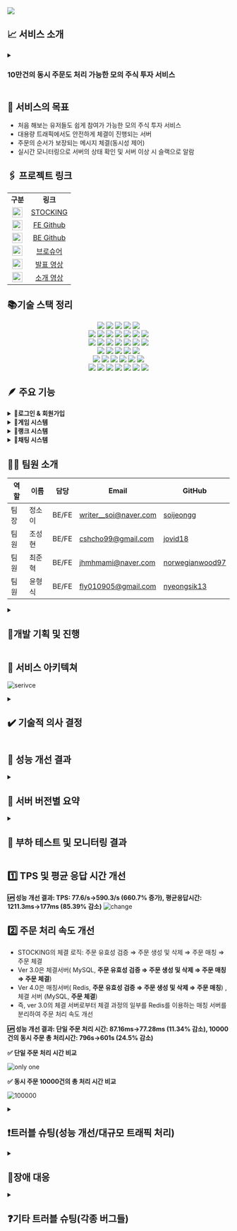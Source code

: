 <img src="https://github.com/hh99-stock/Stocking_Backend/assets/143411145/9a26918c-3c08-4bfa-98cd-afe2f31ab513"/>

## 📈 서비스 소개

<details>
  <summary><h3>10만건의 동시 주문도 처리 가능한 모의 주식 투자 서비스 </h3> </summary>
  <div markdown="1">
    <b>10만건의 부하 테스트 결과: 평균 응답 시간 100ms, TPS 894.2/s</b>
    <img src ="https://github.com/jovid18/problem_solving/assets/143411145/20cf28ac-11a2-441c-941b-2f3f5ea74246">
    <b> 10만건의 동시 주문시에도 체결이 진행되는 모습</b>
    <img src="https://github.com/jovid18/problem_solving/assets/143411145/60f2dec7-2d18-4637-bdf8-f8834701ab88">
  </div>
</details>

## 🎯 서비스의 목표

- 처음 해보는 유저들도 쉽게 참여가 가능한 모의 주식 투자 서비스
- 대용량 트래픽에서도 안전하게 체결이 진행되는 서버
- 주문의 순서가 보장되는 메시지 체결(동시성 제어)
- 실시간 모니터링으로 서버의 상태 확인 및 서버 이상 시 슬랙으로 알람

## 🖇️ 프로젝트 링크

<table width="80%;">
  <tr align="center">
    <td><strong>구분</strong></td>
    <td><strong>링크</strong></td>
  </tr>
  <tr align="center">
    <td><img src="https://github.com/jovid18/problem_solving/assets/143411145/2d627fc6-71ea-4854-a19e-5c2c7d1f1cc7" alt="스톡킹 로고" style="width: 23px;"></td>
    <td><a target="_blank" rel="noopener noreferrer nofollow" href="https://www.nodejstrello.site/">STOCKING</a></td>
  </tr>
  <tr align="center">
    <td><img src="https://github.com/norwegianwood97/project_trello_backend_personal/blob/dev/icons/FeGithub.png" alt="FE Github 아이콘" style="width: 23px;"></td>
    <td><a target="_blank" rel="noopener noreferrer nofollow" href="https://github.com/hh99-stock/Stocking_Frontend">FE Github</a></td>
  </tr>
  <tr align="center">
    <td><img src="https://github.com/norwegianwood97/project_trello_backend_personal/blob/dev/icons/BeGithub.png" alt="BE Github 아이콘" style="width: 23px;"></td>
    <td><a target="_blank" rel="noopener noreferrer nofollow" href="https://github.com/hh99-stock/Stocking_Backend">BE Github</td>
  </tr>
  <tr align="center">
    <td><img src="https://upload.wikimedia.org/wikipedia/commons/thumb/e/e9/Notion-logo.svg/1024px-Notion-logo.svg.png" alt="노션 아이콘" style="width: 23px;"></td>
    <td><a target="_blank" rel="noopener noreferrer nofollow" href="https://airy-ounce-83b.notion.site/STOCKING-BROCHURE-ae607d3fdfbb4814bd7ca68939320177?pvs=4">브로슈어</a></td>
  </tr>
        <tr align="center">
    <td><img src="https://github.com/hh99-stock/Stocking_Backend/assets/143411145/af5c5a9b-f745-4058-99fd-a0017a322ce5" alt="유튜브 아이콘" style="width: 23px;"></td>
    <td><a target="_blank" rel="noopener noreferrer nofollow" href="https://youtu.be/6u55gFAiZ8Y?si=anD9tCSg3OBgOWlE">발표 영상</a></td>
  </tr>
        <tr align="center">
    <td><img src="https://github.com/hh99-stock/Stocking_Backend/assets/143411145/af5c5a9b-f745-4058-99fd-a0017a322ce5" alt="유튜브 아이콘" style="width: 23px;"></td>
    <td><a target="_blank" rel="noopener noreferrer nofollow" href="https://youtu.be/UjeFwfzWx_E?si=R-8xwxMSPW_Fwks9">소개 영상</a></td>
  </tr>
</table>

## 📚기술 스택 정리

<div align=center>

  <img src="https://img.shields.io/badge/node.js-5FA04E?style=for-the-badge&logo=node.js&logoColor=white"> 
  <img src="https://img.shields.io/badge/express-000000?style=for-the-badge&logo=express&logoColor=white"> 
  <img src="https://img.shields.io/badge/websocket-000000?style=for-the-badge&logo=websocket&logoColor=white"> 
  <img src="https://img.shields.io/badge/jest-C21325?style=for-the-badge&logo=jest&logoColor=white">
  <img src="https://img.shields.io/badge/passport-34E27A?style=for-the-badge&logo=passport&logoColor=white">
  
  <br>
  <img src="https://img.shields.io/badge/html5-E34F26?style=for-the-badge&logo=html5&logoColor=white"> 
  <img src="https://img.shields.io/badge/css-1572B6?style=for-the-badge&logo=css3&logoColor=white"> 
  <img src="https://img.shields.io/badge/javascript-F7DF1E?style=for-the-badge&logo=javascript&logoColor=black"> 
  <img src="https://img.shields.io/badge/react-61DAFB?style=for-the-badge&logo=react&logoColor=white">
  <img src="https://img.shields.io/badge/Axios-5A29E4?style=for-the-badge&logo=axios&logoColor=white">  
  <img src="https://img.shields.io/badge/Echarts-AA344D?style=for-the-badge&logo=apacheecharts&logoColor=white">   
  <img src="https://img.shields.io/badge/vercel-000000?style=for-the-badge&logo=vercel&logoColor=white">
  <br>

  <img src="https://img.shields.io/badge/amazonaws-232F3E?style=for-the-badge&logo=amazonaws&logoColor=white"> 
  <img src="https://img.shields.io/badge/Ubuntu-E95420?style=for-the-badge&logo=ubuntu&logoColor=white"> 
  <img src="https://img.shields.io/badge/AWS EC2-FF9900?style=for-the-badge&logo=amazonec2&logoColor=white">  
  <img src="https://img.shields.io/badge/AWS Route 53-8C4FFF?style=for-the-badge&logo=amazonroute53&logoColor=white">   
  <img src="https://img.shields.io/badge/AWS Alb-FF9900?style=for-the-badge&logo=awselasticloadbalancing&logoColor=white">  
  <img src="https://img.shields.io/badge/AWS ECR-FF9900?style=for-the-badge&logo=awsecr&logoColor=white">   
  <img src="https://img.shields.io/badge/AWS ECS-FF9900?style=for-the-badge&logo=amazonecs&logoColor=white">   
  
  
  <br>
  
  
  <img src="https://img.shields.io/badge/AWS RDS-527FFF?style=for-the-badge&logo=amazonrds&logoColor=white"> 
  <img src="https://img.shields.io/badge/mysql-4479A1?style=for-the-badge&logo=mysql&logoColor=white"> 
  <img src="https://img.shields.io/badge/prisma-2D3748?style=for-the-badge&logo=prisma&logoColor=white"> 
  <img src="https://img.shields.io/badge/AWS elasticcache-2D3748?style=for-the-badge&logo=amazonelasticache&logoColor=white"> 
  <img src="https://img.shields.io/badge/redis-DC382D?style=for-the-badge&logo=redis&logoColor=white"> 
  <br>

  <img src="https://img.shields.io/badge/prettier-F7B93E?style=for-the-badge&logo=prettier&logoColor=white">
  <img src="https://img.shields.io/badge/eslint-4B32C3?style=for-the-badge&logo=prettier&logoColor=white">
  <img src="https://img.shields.io/badge/prometheus-E6522C?style=for-the-badge&logo=prometheus&logoColor=white"> 
  <img src="https://img.shields.io/badge/grafana-F46800?style=for-the-badge&logo=grafana&logoColor=white">
  <img src="https://img.shields.io/badge/kafka-231F20?style=for-the-badge&logo=apachekafka&logoColor=white">
  <img src="https://img.shields.io/badge/jmeter-D22128?style=for-the-badge&logo=apachejmeter&logoColor=white">
  <br>
  
  <img src="https://img.shields.io/badge/git-F05032?style=for-the-badge&logo=git&logoColor=white">
  <img src="https://img.shields.io/badge/github-181717?style=for-the-badge&logo=github&logoColor=white">
  <img src="https://img.shields.io/badge/github actions-2088FF?style=for-the-badge&logo=githubactions&logoColor=white">
  <img src="https://img.shields.io/badge/docker-2496ED?style=for-the-badge&logo=docker&logoColor=white">
  <img src="https://img.shields.io/badge/docker compose-2496ED?style=for-the-badge&logo=dockercomposer&logoColor=white">
  <img src="https://img.shields.io/badge/slack-4A154B?style=for-the-badge&logo=slack&logoColor=white">
  <img src="https://img.shields.io/badge/notion-000000?style=for-the-badge&logo=notion&logoColor=white">

</div>

## 🪶 주요 기능

<details>
    <summary>
        <b>📌로그인 & 회원가입 </b>
    </summary>
    <ul>
        <li>로컬 회원가입 가능 및 카카오, 네이버, 구글의 소셜 로그인 가능</li>
        <li>redis를 활용해 세션 저장</li>
        <li>중복로그인시 웹 소켓을 사용해 로그아웃 됩니다 라는 메세지 전송 후 세션 삭제</li>
        <img src="https://github.com/hh99-stock/Stocking_Backend/assets/143411145/664c5c5b-8ff1-48b9-a511-86773c7fbf1e">
    </ul>
</details>
<details>
    <summary>
        <b>📌게임 시스템 </b>
    </summary>
    <ul>
        <li>12분 마다 게임 시작 게임의 시작은 채팅에서 알려주며 각종 이벤트의 정보를 보여줌</li>
        <li>이벤트가 호재인지 악재인지에 따라 더미의 주문이 달라짐 → 보다 실감나는 모의 주식이 가능</li>
        <li>시장가/지정가, 매수/매도 주문의 생성 및 주문 정정, 삭제 가능</li>
        <li>종목별/ 매수/매도, 최신순/ 오래된순과 같이 원하는 조건으로 주문 조회 가능</li>
        <li>차트와 호가창을 이용해 시각적으로 주식의 흐름 파악가능</li>
        <li>게임이 진행되는 동안 가장 많은 수익률을 낸 사람이 우승</li>
        <img src="https://github.com/hh99-stock/Stocking_Backend/assets/143411145/7f9c4559-34af-41c0-9e24-c5a27114d844">
    </ul>
</details>
<details>
    <summary>
        <b>📌랭크 시스템 </b>
    </summary>
    <ul>
        <li>게임에서의 수익률에 따라 순위가 공지</li>
        <li>수익률에 따라 MMR 점수가 올라가고 MMR에 따라 티어가 변동</li>
        <img src="https://github.com/hh99-stock/Stocking_Backend/assets/143411145/583a6a0a-df96-44e5-99dd-9fed13c87f34">
    </ul>
</details>
<details>
    <summary>
        <b>📌채팅 시스템 </b>
    </summary>
    <ul>
        <li>메인페이지, 회사 페이지, 주문페이지에 채팅창 존재 </li>
        <li>각 사용자들의 채팅 뿐만이 아니라 게임의 시작과 종료, 각종 이벤트들이 수신됨</li>
        <li>체결 성공 및 실패 여부를 채팅으로 전달</li>
        <img src="https://github.com/hh99-stock/Stocking_Backend/assets/143411145/1e8ccfb4-bb3a-45bb-be75-bb953835742d">
    </ul>
</details>

## 🙋🏻 팀원 소개

| 역할 | 이름   | 담당  | Email                 | GitHub                                                |
| ---- | ------ | ----- | --------------------- | ----------------------------------------------------- |
| 팀장 | 정소이 | BE/FE | writer__soi@naver.com | [soijeongg](https://github.com/soijeongg)             |
| 팀원 | 조성현 | BE/FE | cshcho99@gmail.com    | [jovid18](https://github.com/jovid18)                 |
| 팀원 | 최준혁 | BE/FE | jhmhmami@naver.com    | [norwegianwood97](https://github.com/norwegianwood97) |
| 팀원 | 윤형식 | BE/FE | fly010905@gmail.com   | [nyeongsik13](https://github.com/nyeongsik13)         |

<details>
  <summary><h2>📜개발 기획 및 진행</h2></summary>
  <div markdown="1">
    <h2>✍🏻기획</h2>
    <img src="https://github.com/hh99-stock/Stocking_Backend/assets/143411145/f80575de-a987-4a24-8cef-5405c70b15aa" alt="todoist" width="12"> 
    <a href="https://www.notion.so/e03d91c506534ed0bee678b38897693d?pvs=21">사전 회의</a>
    <br>
    <br>
    <img src="https://github.com/hh99-stock/Stocking_Backend/assets/143411145/d1241914-e6d9-48a3-82a7-f0661122f96c" alt="todoist" width="12"> 
    <a href="https://www.notion.so/USER-FLOW-f05e4237ebbc466caf562657bffa636f?pvs=21">USER FLOW</a>
    <br>
    <br>
    <img src="https://github.com/hh99-stock/Stocking_Backend/assets/143411145/4a18aa54-10bb-48c5-a7d2-aa24564e9790" alt="todoist" width="12"> 
    <a href="https://www.notion.so/ERD-36505d0538544c70bbf570b400df1924?pvs=21">ERD</a>
    <br>
    <br>
    <img src="https://github.com/hh99-stock/Stocking_Backend/assets/143411145/78168792-72bb-424b-9595-e69fc29187a8" alt="todoist" width="12"> 
    <a href="https://www.notion.so/WIRE-FRAME-add1e787352e497fb2c1354bac01fcf3?pvs=21">WIRE FRAME</a>
    <br>
    <br>
    <img src="https://github.com/hh99-stock/Stocking_Backend/assets/143411145/7178a39b-156b-40b0-83db-e44400e0ec64" alt="todoist" width="12"> 
    <a href="https://www.notion.so/SEQUENCE-DIAGRAM-f0030d82b9c54344be114a44ca5393bc?pvs=21">SEQUENCE DIAGRAM</a>
    <br>
    <br>
    <img src="https://github.com/hh99-stock/Stocking_Backend/assets/143411145/9794bfb8-a7cc-4a7f-bb06-195fff7388f6" alt="todoist" width="12"> 
    <a href="https://www.notion.so/4511c7eec52844bc808dfebf78d9975a?pvs=21">서버 버전 관리</a>
    <h2>📓 진행</h2>
    <img src="https://github.com/hh99-stock/Stocking_Backend/assets/143411145/1fad7396-6385-4725-b94b-77af2aa1d0bf" alt="todoist" width="12"> 
    <a href="https://www.notion.so/TO-DO-LIST-f2120f8892f04a7d95a85837b1797e07?pvs=21">TO-DO LIST</a>
    <br>
    <br>
    <img src="https://github.com/hh99-stock/Stocking_Backend/assets/143411145/082fdcfa-a977-4dd1-9bce-a1556e50b4c3" alt="todoist" width="12"> 
    <a href="https://www.notion.so/312f4e5cf26b44a994e9157c89fedc41?pvs=21">프론트 페이지 정리</a>
    <br>
    <br>
    <img src="https://github.com/hh99-stock/Stocking_Backend/assets/143411145/17ed58bf-c8f5-44fb-ae8d-514626cbf1c8" alt="todoist" width="12"> 
    <a href="https://www.notion.so/API-fdbcb7bf1c0a429fb615ca6ae60cc27a?pvs=21">백엔드 API 정리</a>
    <br>
    <br>
    <img src="https://github.com/hh99-stock/Stocking_Backend/assets/143411145/1e9ca44b-a6a2-4f0b-b787-e1f1fc0a7c13" alt="todoist" width="12"> 
    <a href="https://www.notion.so/1d409d19ed1f4a7a9c0d62fecfd20429?pvs=21">스케쥴링 함수 정리</a>
    <br>
    <br>
    <img src="https://github.com/hh99-stock/Stocking_Backend/assets/143411145/0c4489f4-2500-4adf-b328-fd429cb03a2d" alt="todoist" width="12"> 
    <a href="https://www.notion.so/env-1d8a404a43cf4f878cd5fc2c8c7e78c3?pvs=21">.env 정리</a>
    <br>
    <br>
    <img src="https://github.com/hh99-stock/Stocking_Backend/assets/143411145/233b9442-84a5-466f-b223-4697cb2e3b6f" alt="todoist" width="12"> 
    <a href="https://www.notion.so/fbe3f9162b20464aa946f4455d8d2bae?pvs=21">메시지 큐 정리</a>
    <br>
    <br>
    <img src="https://github.com/hh99-stock/Stocking_Backend/assets/143411145/c26999ab-9301-42b1-8d8f-18b1c72da07c" alt="todoist" width="12"> 
    <a href="https://www.notion.so/8e77267be72846eb99ab9d3353e8984b?pvs=21">부하테스트&모니터링</a>
  </div>
</details>

## 🧭 서비스 아키텍쳐

![serivce](https://github.com/hh99-stock/Stocking_Backend/assets/143411145/c847e61a-0bc1-4dca-b496-7a953e68fc35)

<details>
    <summary>
        <h2> ✔️ 기술적 의사 결정 </h2>
    </summary>
    <table border="1">
        <thead>
            <tr>
                <th>사용 기술</th>
                <th>기술 설명</th>
            </tr>
        </thead>
        <tbody>
            <tr>
                <td><strong>Node.JS</strong></td>
                <td>JavaScript를 이용하는 가장 대중적인 프레임워크인 Node.JS를 사용하기로 결정했습니다.</td>
            </tr>
            <tr>
                <td><strong>MySQL</strong></td>
                <td>MySQL은 사용자가 데이터베이스 솔루션을 무료로 개발하고 배포할 수 있으며 ACID 규약을 준수해 높은 신뢰성과 안정성을 보장하고, 또한 웹 애플리케이션에서 빠른 읽기와
                    쓰기 속도 등 많은 장점을 가져서 사용하였습니다.</td>
            </tr>
            <tr>
                <td><strong>Redis</strong></td>
                <td>Redis는 인메모리 데이터베이스를 사용하여 데이터 처리 속도가 디스크 기반 데이터베이스보다 훨씬 빠르기 때문에 리소스 소모와 DB 서버의 부하를 줄이기 위해 사용했습니다.
                    이를 통해 주문 처리 속도를 대폭 개선하고 전반적인 시스템 성능을 향상시킬 수 있었습니다.</td>
            </tr>
            <tr>
                <td><strong>Session</strong> vs JWT</td>
                <td>세션의 경우에는 모든 인증 정보를 세션에서 관리하기 때문에 보안 측면에서 유리하고, 만약 세션이 탈취가 되어도 서버에서 해당 세션을 무효화하면 되지만 토큰에는 정보가 다
                    들어있어서 해당 토큰을 무효화하더라도 정보 유출을 막을 수 없습니다. 이에 따라 보안성이 더 뛰어난 세션을 쓰기로 결정했습니다.</td>
            </tr>
            <tr>
                <td><strong>PRISMA</strong></td>
                <td>프리즈마는 간단한 구문을 사용해 데이터베이스와 상호작용하는 ORM이며 다양한 데이터베이스 드라이버를 지원하여 사용하였습니다.</td>
            </tr>
            <tr>
                <td><strong>ioredis</strong> vs redis</td>
                <td>ioredis 패키지는 redis 패키지에 비해 대규모 및 복잡한 환경에서 더 많은 기능과 유연성을 제공하여 채택하였습니다.</td>
            </tr>
            <tr>
                <td><strong>passport</strong></td>
                <td>Passport는 다양한 인증 전략을 지원하여 로컬 로그인 외에도 Google, Kakao 등 다양한 플랫폼의 인증을 활용할 수 있습니다. 또한 복잡한 인증 로직을 간단하게
                    구현할 수 있어 개발 편의성과 소셜 로그인 구현을 위해 사용하기로 결정했습니다.</td>
            </tr>
            <tr>
                <td><strong>Argon2</strong> vs bcrypt</td>
                <td>Argon2는 bcrypt 보다 최근에 개발되었고, 현재까지 개발된 암호화 함수 중 가장 강력한 보안성을 제공하여 Argon2를 채택하였습니다.</td>
            </tr>
            <tr>
                <td><strong>WebSocket</strong> vs socket.io</td>
                <td>Socket.io에 비해 상대적으로 경량화되어있는 WebSocket을 선택하여 메모리와 CPU의 사용을 줄였습니다.</td>
            </tr>
            <tr>
                <td><strong>Jest</strong></td>
                <td>Jest는 설정이 간편하고, 실행 속도가 빠르며 스냅샷 테스팅을 통해 변경사항을 쉽게 확인할 수 있습니다. 또한 단위 테스트와 통합 테스트에 적합한 다양한 도구를 제공하기
                    때문에 사용이 편리하여 테스트 패키지로 jest를 채택하였습니다.</td>
            </tr>
            <tr>
                <td><strong>Vercel</strong></td>
                <td>React 애플리케이션을 손쉽게 배포할 수 있는 최적화된 환경을 제공하며 GitHub와 같이 소스 코드 저장소와 통합을 통해 코드 커밋이 이러어질 때마다 자동으로 빌드와
                    배포가 실행되기에 배포 프로세스에 대한 관리 부담을 줄이고, 코드 변경 사항을 신속하게 적용할 수 있어 사용했습니다.</td>
            </tr>
            <tr>
                <td><strong>Github Actions</strong></td>
                <td>GitHub Actions는 사용이 쉽고 복잡한 절차 없이 GitHub과 원활하게 통합될 수 있는 장점이 있습니다. 또한, 배포 과정에 도움이 되는 다양한 템플릿을 제공하여
                    효율적인 워크플로우를 구축할 수 있어 배포에 Github Actions를 사용하였습니다.</td>
            </tr>
            <tr>
                <td><strong>prettier/eslint</strong></td>
                <td>각자 작성한 코드의 스타일을 일치시키기 위해 prettier를 사용하여 세미콜론, 줄 바꿈과 관련하여 자동으로 조정하고자 하였고, ESLint를 이용해 prettier의
                    스타일에 맞게 코드 스타일을 일치시켰습니다.</td>
            </tr>
            <tr>
                <td><strong>ALB</strong></td>
                <td>ALB를 사용함으로써 여러 서버에 걸쳐 트래픽을 효과적으로 분산시킬 수 있었습니다. 이는 각 서버의 과부하를 방지하고 서버간 트래픽이 고르게 분산되면서 각 서버의 부하가
                    경감됩니다. 결과적으로, 이는 각 서버에서 더 빠르고 효율적인 처리를 가능하게 하여 최종 사용자 경험을 크게 향상시킬 수 있어 사용하였습니다.</td>
            </tr>
            <tr>
                <td><strong>Docker</strong></td>
                <td>Docker는 컨테이너화 기술을 사용하여 애플리케이션의 실행 환경을 격리하므로, Amazon EC2 인스턴스 내에서 직접 서버를 배포하는 것과 비교해 더 높은 환경의
                    일관성과 이식성을 제공합니다. 또한 Docker를 사용하면 CD 과정에서 이미지를 빌드하고,이를 배포하는 과정이 일관되게 이루어지므로, 더 빠르고 효율적인 배포 프로세스를
                    구축할 수 있었습니다.</td>
            </tr>
            <tr>
                <td><strong>ECR</strong> vs Docker Hub</td>
                <td>CD를 통해 배포 프로세스를 자동화하는 과정에서 깃 액션을 통해 이미지를 기존에는 도커 허브에 올렸으나 보안이 우려되어 이미지 저장소를 AWS의 ECR로 변경하였습니다.
                </td>
            </tr>
            <tr>
                <td><strong>ECS</strong></td>
                <td>ECS는 손쉽게 ECR의 이미지를 이용하여 ECS 인스턴스를 생성해주는 컨테이너 오케스트레이션 서비스로 러닝커브가 낮고, 오토스케일링 및 무중단 배포가 지원되기 때문에
                    ECS를 채택하였습니다.</td>
            </tr>
            <tr>
                <td><strong>Kafka</strong> vs Redis-Streams</td>
                <td>사용자의 주문에 대해 순서를 지키며 처리하기 위해 메시지큐 통신을 선택하였습니다. 이에 따라 Kafka와 Redis-Streams의 사용을 고민하고 Kafka가 확장성이
                    높고 대규모 트래픽을 처리하는데 최적화 되어 있어 Kafka를 채택하여 사용했습니다.</td>
            </tr>
            <tr>
                <td><strong>Jmeter</strong></td>
                <td>Jmeter는 오픈소스이며, csv와 다양한 테스트 스크립트를 사용해 테스트 작업을 간소화 할 수 있는 장점을 가지고 있었습니다. 또한 많은 레퍼런스가 존재해 손쉽게 적용할
                    수 있었기 때문에 Jmeter를 체택해 부하 테스트에 사용했습니다.</td>
            </tr>
            <tr>
                <td><strong>node-exporter</strong></td>
                <td>node-exporter는 서버 수준에서 시스템의 상태를 수집합니다 node-exporter를 사용하면 직접 매트릭을 수집하는 코드를 쓰지 않고도 간편하게 시스템의 매트릭을
                    수집 할 수 있기 때문에 node-exporter를 사용했습니다.</td>
            </tr>
            <tr>
                <td><strong>Prometheus</strong></td>
                <td>프로메테우스는 오픈소스 모니터링 및 경고 도구로, 시스템과 서비스의 상태를 실시간으로 모니터링하는 데 사용했습니다. 프로메테우스는 시스템의 성능 지표를 실시간으로 수집하고
                    비침투적인 모니터링통해 서비스가 모니터링 과정에서 발생할 수 있는 성능 저하나 중단 없이 지속적으로 데이터 수집이 가능합니다. 이러한 장점 때문에 Prometheus을
                    선택하여 시스템과 서비스의 상태를 실시간으로 모니터링 하였습니다.</td>
            </tr>
            <tr>
                <td><strong>Grafana</strong></td>
                <td>Grafana는 오픈소스 데이터시각화 툴로써 다양한 그래프, 지오맵등을 사용하여 데이터를 시각화 하여 데이터를 더 직관적으로 이해 할 수 있다는 점과 슬랙이나 메일을 통해
                    사용자에게 알림을 보낼 수 있다는 점때문에 체택해 사용했습니다.</td>
            </tr>
        </tbody>
    </table>
</details>

## 🔎 성능 개선 결과

<details>
    <summary>
        <h2>📕 서버 버전별 요약</h2>
    </summary>
    <div markdown="1">
        <img src="https://github.com/hh99-stock/Stocking_Backend/assets/143411145/0a46cd28-c4a2-4955-a5e6-49723fe0becc">
    </div>
</details>
<details>
    <summary>
        <h2>📗 부하 테스트 및 모니터링 결과 </h2>
    </summary>
    유저수는 동일하게 100명으로 테스트하고, 본 서비스의 핵심인 주문 요청에 대한 부하를 검증
    <br>
    Jmeter를 이용하여 가상의 유저가 <b>1번의 회원가입→ 1번의 로그인→ n번의 주문 → 1번의 로그아웃을 요청하는 스파이크 테스트</b>를 진행
    <h3>100명의 유저가 100번의 주문 요청</h3>
    <img src="https://github.com/hh99-stock/Stocking_Backend/assets/143411145/8c533156-cfbc-4ae5-be95-ba1ac6aabfc8">
    <br>
    <h3>100명의 유저가 200번의 주문 요청</h3>
    <img src="https://github.com/hh99-stock/Stocking_Backend/assets/143411145/badb037b-be9f-4144-88ac-3703294f1a33">
    <br>
    <h3>100명의 유저가 500번의 주문 요청</h3>
    <img src="https://github.com/hh99-stock/Stocking_Backend/assets/143411145/d826e6c6-162d-4358-9b88-b5af24472f6b">
</details>

## 1️⃣ TPS 및 평균 응답 시간 개선

<b>🆙 성능 개선 결과: TPS: 77.6/s→590.3/s (660.7% 증가), 평균응답시간: 1211.3ms→177ms (85.39% 감소)</b>
![change](https://github.com/hh99-stock/Stocking_Backend/assets/143411145/49449cdc-e6de-4daf-b1df-b62b2ce1b154)

## 2️⃣ 주문 처리 속도 개선

- STOCKING의 체결 로직: 주문 유효성 검증 ⇒ 주문 생성 및 삭제 ⇒ 주문 매칭 ⇒ 주문 체결
- Ver 3.0은 체결서버( MySQL, **주문 유효성 검증 ⇒ 주문 생성 및 삭제 ⇒ 주문 매칭 ⇒ 주문 체결**)
- Ver 4.0은 매칭서버( Redis, **주문 유효성 검증 ⇒ 주문 생성 및 삭제 ⇒ 주문 매칭**) , 체결 서버 (MySQL, **주문 체결**)
- 즉, ver 3.0의 체결 서버로부터 체결 과정의 일부를 Redis를 이용하는 매칭 서버를 분리하여 주문 처리 속도 개선

<b>🆙 성능 개선 결과: 단일 주문 처리 시간: 87.16ms→77.28ms (11.34% 감소), 10000건의 동시 주문 총 처리시간: 796s→601s (24.5% 감소)</b>

<b>✅ 단일 주문 처리 시간 비교</b>

![only one](https://github.com/hh99-stock/Stocking_Backend/assets/143411145/77821c9f-7b72-4d8e-9538-8b01f17a73d3)

<b>✅ 동시 주문 10000건의 총 처리 시간 비교 </b>

![100000](https://github.com/hh99-stock/Stocking_Backend/assets/143411145/9ffee6f9-c973-4e48-935c-018b2eb72d42)

<details>
    <summary>
        <h2>❗트러블 슈팅(성능 개선/대규모 트래픽 처리)</h2>
    </summary>
    <details>
        <summary>
            <h3>사용자에게 주문의 체결 결과를 응답으로 전달하여 대기시간이 너무 길어지는 문제 (ver 0.0)</h3>
        </summary>
        <ul>
            <li>문제 상황</li>
            <ul>
                <li>
                    기존 코드의 경우 주문 처리를 다한 뒤 그 결과를 사용자에게 응답하는 방식
                </li>
                <pre><code>
postOrder = async (req, res) => {
    const { userId } = res.locals.user;
    const orderData = req.body;
    if (orderData.price) {
        orderData.price = 10000 * Math.floor(+orderData.price / 10000);
    }
    try {
        const result = <b>await</b> this.orderService.createOrder(userId, orderData);
        return res.json({ message: result });
    } catch (error) {
        console.log(error.message);
        const { message } = error.message ? error : { message: '주문 생성 도중 문제가 발생했습니다.' };
        if (error.message) return res.status(400).json({ message });
    }
};
                    </code></pre>
                <li>
                    이로 인해 응답으로 인한 시간이 너무 걸림
                </li>
            </ul>
            <br>
            <li>해결 방법</li>
            <ul>
                <li>
                    주문 처리를 대기하지 않고, 사용자에게는 주문 접수에 대한 성공/실패 여부를 바로 전달
                </li>
                <li>
                    이후 주문 처리의 결과는 소켓 채팅창으로 공지
                </li>
            </ul>
        </ul>
    </details>
    <details>
        <summary>
            <h3>사용자가 불가능한 주문을 허용하여 불필요한 리소스 낭비 (ver 0.0 ⇒ ver 1.0)</h3>
        </summary>
        <ul>
            <li>문제 상황</li>
            <ul>
                <li>
                    가령 사용자가 현재 잔액이 1000만원이 있는 상황에서 현재가보다 낮은 가격으로 지정가 매수 100만원 주문을 20번 신청하더라도 이를 방지할 수 없었음
                </li>
                <li>
                    이로 인해, 체결과정에서 현재 사용자가 체결 당시 현금 또는 주식이 있는지 체크를 했어야 했고 이로 인해 불필요한 리소스가 낭비
                </li>
            </ul>
            <br>
            <li>해결 방법</li>
            <ul>
                <li>
                    사용자가 가용 금액, 가용 주식을 도입하여 아직 체결되지 않은 주문이라도 가용 금액/가용 주식이 감소하여 사용자의 현재 상황으로는 불가능한 주문을 방지
                </li>
                <li>
                    ERD에 tradableQuantity, tradableQuantity를 도입하고 그에 맞게 체결 함수를 ver 0.0에서 ver 1.0으로 변경
                </li>
                <br>
                <details>
                    <summary>체결함수 ver 0.0</summary>
                    <img
                        src="https://github.com/hh99-stock/Stocking_Backend/assets/143411145/1450b8ce-f091-4f79-a244-2d5ce7698f8f" />
                </details>
                <details>
                    <summary>체결함수 ver 1.0</summary>
                    <img
                        src="https://github.com/hh99-stock/Stocking_Backend/assets/143411145/cf14e102-381c-4ce7-b5e0-b5a160d63a17" />
                </details>
            </ul>
        </ul>
    </details>
    <details>
        <summary>
            <h3>메인 서버에서 API 통신과 소켓 통신 둘 다 담당하는 문제 (ver 1.0 ⇒ver 2.0)</h3>
        </summary>
        <ul>
            <li>문제 상황</li>
            <ul>
                <li>
                    메인 서버와 소켓 서버가 같은 역할을 겸함, 이는 여러 사용자가 접속해 있을 때 메인 서버의 부하를 키우게 됨
                </li>
            </ul>
            <br>
            <li>해결 방법</li>
            <ul>
                <li>
                    메인 서버로부터 소켓 서버를 분리하였고, ALB를 이용해 메인 서버로 가는 요청(/api*)과 소켓 서버로 가는 요청을 (/ws*) 경로 기반 라우팅 처리
                </li>
                <br>
                <details>
                    <summary>서버 버전 1.0</summary>
                    <img
                        src="https://github.com/hh99-stock/Stocking_Backend/assets/143411145/01422de2-3346-4cc7-bf40-fecb331eac9e" />
                </details>
                <details>
                    <summary>서버 버전 2.0</summary>
                    <img
                        src="https://github.com/hh99-stock/Stocking_Backend/assets/143411145/312e1ebf-0b90-4707-84ad-139a1e788875" />
                </details>
                <details>
                    <summary>ALB 적용</summary>
                    <img
                        src="https://github.com/hh99-stock/Stocking_Backend/assets/143411145/9edde021-e632-46e1-904b-fe860ef464f8" />
                </details>
            </ul>
        </ul>
    </details>
    <details>
        <summary>
            <h3>메인 서버에서 API 통신과 체결을 동시에 담당해서 CPU 부하가 너무 심해지는 문제 (ver 2.0 ⇒ ver 3.0)</h3>
        </summary>
        <ul>
            <li>문제 상황</li>
            <ul>
                <li>
                    ver 2.0에서 소켓 서버를 분리하였으나, 많은 체결이 몰렸을 때 CPU에서 API 요청과 메인 처리를 둘 다 담당해야 하는 문제가 발생
                </li>
                <br>
                <details>
                    <summary>ver 0.0에서 100명의 유저가 500번의 요청을 처리할 때 실제로 504,Gateway Time-out 에러가 발생하여 사용자의 요청을 제대로 처리하지 못함
                    </summary>
                    <img
                        src="https://github.com/hh99-stock/Stocking_Backend/assets/143411145/0b878657-7923-4e1e-973c-5cc1aac0ab98" />
                </details>
                <details>
                    <summary>ver 0.0~ver 2.0 모두 전체적으로 응답 시간과 TPS가 낮게 나옴
                    </summary>
                    <img
                        src="https://github.com/hh99-stock/Stocking_Backend/assets/143411145/cb0f0f90-4d58-4fff-aa96-2084aff58958" />
                </details>
                <details>
                    <summary>부하 테스트 이후 그라파나를 이용한 모니터링 결과 CPU에 가해지는 부하가 무척 큰 것을 확인
                    </summary>
                    <img
                        src="https://github.com/hh99-stock/Stocking_Backend/assets/143411145/d5d8a302-1596-4b55-8535-ef30d6be3385" />
                </details>
            </ul>
            <br>
            <li>해결 방법</li>
            <ul>
                <li>
                    카프카 메시지 큐를 사용하여 메인 서버에서 체결을 진행하지 않고 주문의 내용을 직렬화 하여 메시지로 전달
                </li>
                <li>
                    체결 서버에서는 해당 메시지를 역직렬화 하여 체결을 진행
                </li>
                <br>
                <details>
                    <summary>서버 버전 2.0</summary>
                    <img
                        src="https://github.com/hh99-stock/Stocking_Backend/assets/143411145/312e1ebf-0b90-4707-84ad-139a1e788875" />
                </details>
                <details>
                    <summary>서버 버전 3.0</summary>
                    <img
                        src="https://github.com/hh99-stock/Stocking_Backend/assets/143411145/a48b8c3e-e7ca-4ddb-91bf-b296b1e6a759" />
                </details>
                <details>
                    <summary>버전 3.0 부하 테스트 결과 TPS와 평균 응답 시간이 크게 개선된 것을 확인</summary>
                    <img
                        src="https://github.com/hh99-stock/Stocking_Backend/assets/143411145/418a5ba0-ab2e-4527-a092-b132ab69c58b" />
                </details>
                <details>
                    <summary>버전 3.0 모니터링 결과 CPU의 부하가 크게 감소하는 것을 확인</summary>
                    <img
                        src="https://github.com/hh99-stock/Stocking_Backend/assets/143411145/b3ee6b36-832a-454a-9008-044d09eb7ebf" />
                </details>
            </ul>
        </ul>
    </details>
    <details>
        <summary>
            <h3>주문 체결 처리에 많은 시간을 소모하는 문제  (ver 3.0 ⇒ ver4.0)</h3>
        </summary>
        <ul>
            <li>문제 상황</li>
            <ul>
                <details>
                    <summary>주문 유효성 검증, 주문 생성 및 삭제, 주문 매칭, 주문 체결 처리를 체결 서버에서 전부 담당
                    </summary>
                    체결 함수 ver 1.0 아래의 과정이 모두 하나의 체결 서버에서 MySQL 트랜잭션으로 처리
                    <img
                        src="https://github.com/hh99-stock/Stocking_Backend/assets/143411145/9a4f578e-6743-4325-a13d-507b712acc49" />
                </details>
            </ul>
            <br>
            <li>해결 방법</li>
            <ul>
                <li>
                    매칭 서버에서 Redis를 이용하여 주문 유효성 검증 및 매칭 작업을 진행하고 , 그 결과를 메시지큐로 체결서버에 전달 체결 서버에서 받아 MySQL을 이용하여 주문을 체결
                </li>
                <li>
                    예상 효과
                    <ul>
                        <li>
                            단일 주문 처리 속도 향상
                        </li>
                        <br>
                        <details>
                            <summary>일을 분할하면서 전체 처리 시간 향상
                            </summary>
                            <img
                                src="https://github.com/hh99-stock/Stocking_Backend/assets/143411145/b9274299-5e91-41e1-8816-ac2c34dc0378" />
                        </details>
                    </ul>
                </li>
                <br>
                <details>
                    <summary>Redis의 string, hashset, sortedset의 자료구조를 이용하여 매칭 서버에서도 체결 서버의 MySQL DB와 같이 정보를 저장</summary>
                    <img
                        src="https://github.com/hh99-stock/Stocking_Backend/assets/143411145/19a5a3c5-eb38-4fab-9899-899591bce2f5" />
                </details>
                <details>
                    <summary>체결 서버의 처리 내용이 다시 매칭 서버에 영향을 끼치지 않도록 로직을 구성하여 정합성 유지</summary>
                    <img
                        src="https://github.com/hh99-stock/Stocking_Backend/assets/143411145/8d65ff00-6915-4698-bf38-1648a1c4f55f" />
                </details>
                <details>
                    <summary>서버 버전 3.0</summary>
                    <img
                        src="https://github.com/hh99-stock/Stocking_Backend/assets/143411145/a48b8c3e-e7ca-4ddb-91bf-b296b1e6a759" />
                </details>
                <details>
                    <summary>서버 버전 4.0</summary>
                    <img
                        src="https://github.com/hh99-stock/Stocking_Backend/assets/143411145/2f42db30-afdb-4d86-94f4-ec8a6b30c64d" />
                </details>
                <details>
                    <summary>개선 결과</summary>
                    <details>
                        <summary>단일 주문 처리 시간 비교</summary>
                        <img
                            src="https://github.com/hh99-stock/Stocking_Backend/assets/143411145/67c0b6a4-74b4-4c9c-bbb1-27f666276d96" />"
                    </details>
                    <details>
                        <summary>동시 주문 10000건의 총 처리 시간 비교</summary>
                        <img
                            src="https://github.com/hh99-stock/Stocking_Backend/assets/143411145/31ddacdd-2271-464e-bb0e-a0ab1494c5c9" />"
                    </details>
                </details>
            </ul>
        </ul>
    </details>
    <details>
        <summary>
            <h3>한개의 메인 서버에서 부하를 감당하는 문제 (ver 4.0 ⇒ ver 5.0)</h3>
        </summary>
        <ul>
            <li>문제 상황</li>
            <ul>
                <li>
                    많은 사용자의 API 요청이 하나의 EC2 인스턴스에서 처리
                </li>
                <details>
                    <summary>이로 인해 부하 테스트에서 특정 시간에 CPU에 과부하가 걸리는 것을 확인 (ver 4.0, 동시 주문 2만건 부하테스트)
                    </summary>
                    <img
                        src="https://github.com/hh99-stock/Stocking_Backend/assets/143411145/d9821130-48d5-46c1-be28-552743d35f8c" />
                </details>
            </ul>
            <br>
            <li>해결 방법</li>
            <ul>
                <li>
                    Main 서버에서 게임을 관리하는 파트를 분리하여 게임 서버를 만들고 Main 서버의 EC2 인스턴스를 3대로 늘림
                </li>
                <li>
                    ALB를 통해 대상 그룹에 메인 서버 인스턴스를 3개 추가하여 로드밸런싱을 진행
                </li>
                <br>
                <details>
                    <summary>서버 버전 4.0</summary>
                    <img
                        src="https://github.com/hh99-stock/Stocking_Backend/assets/143411145/2f42db30-afdb-4d86-94f4-ec8a6b30c64d" />
                </details>
                <details>
                    <summary>서버 버전 5.0</summary>
                    <img
                        src="https://github.com/hh99-stock/Stocking_Backend/assets/143411145/1ae6b805-102a-4fab-b6fb-3e20ac5a7e2c" />
                </details>
                <details>
                    <summary>ALB를 통해 main 인스턴스3개에 로드 밸런싱(라운드 로빈)</summary>
                    <img
                        src="https://github.com/hh99-stock/Stocking_Backend/assets/143411145/418c81d9-0681-48cb-b790-242e76f5be00" />
                </details>
                <details>
                    <summary>부하테스트 TPS와 평균 응답 시간이 크게 개선되는 것을 확인</summary>
                    <img
                        src="https://github.com/hh99-stock/Stocking_Backend/assets/143411145/ad5d82fa-48e4-450f-9fd8-973fb5197c37" />
                </details>
                <details>
                    <summary>부하테스트 결과 CPU의 리소스의 사용률이 감소하는 것을 확인(ver 5.0, 동시 주문 2만건 부하테스트)</summary>
                    <img
                        src="https://github.com/hh99-stock/Stocking_Backend/assets/143411145/534e604c-ab46-4411-8ce7-e2f39257cc07" />
                </details>
            </ul>
        </ul>
    </details>
    <details>
        <summary>
            <h3>능동적인 인스턴스 관리 부재 && 블루-그린 배포로 인해 낭비되는 리소스 문제 (ver 5.0 ⇒ ver final)</h3>
        </summary>
        <ul>
            <li>문제 상황</li>
            <ul>
                <li>
                    사용자의 요청에 관계 없이 고정된 EC2 인스턴스의 수가 변하지 않아 요청이 적을 때에는 리소스가 낭비되고, 요청이 많을 때에는 서버에 과도한 부하가 집중됨
                </li>
                <br>
                <details>
                    <summary>무중단 배포를 NIGNX를 이용한 블루-그린 배포를 진행하였는데, 이 과정에 하나의 메인 서버를 위해 3개의 EC2 인스턴스가 필요하여 비용 문제가 발생
                    </summary>
                    <img
                        src="https://github.com/hh99-stock/Stocking_Backend/assets/143411145/c56e0e98-3951-45c8-8ad2-94fb136d8e95" />
                </details>
            </ul>
            <br>
            <li>해결 방법</li>
            <ul>
                <li>
                    기존의 CD 과정에서 ECR에 이미지를 업로드 하였는데, 이를 이용하여 AWS에서 제공하는 컨테이너 오케스트레이션 서비스인 ECS를 이용하여 메인 서버의 증설 및 로드 밸런싱,
                    오토스케일링, 무중단 배포(롤링 배포)를 적용
                </li>
                <br>
                <details>
                    <summary>ECS로 생성된 EC2에 로드 밸런싱이 적용</summary>
                    <img
                        src="https://github.com/hh99-stock/Stocking_Backend/assets/143411145/3bc9d870-5312-4681-99b9-8bf8eb488604" />
                </details>
                <details>
                    <summary>CPU의 부하율에 따라 오토 스케일링 적용</summary>
                    테스트를 위해 CPU를 1%만 사용해도 확장하도록 변경
                    <img
                        src="https://github.com/hh99-stock/Stocking_Backend/assets/143411145/5256ff4e-8500-43dd-b4eb-061ae246405f" />
                    ECS 태스크 확인 결과 태스크가 5개로 추가 된 것을 확인
                    <img
                        src="https://github.com/hh99-stock/Stocking_Backend/assets/143411145/7edeb878-6567-4973-9e91-47638a7d1f73" />
                    로드밸런서에도 제대로 반영이 되는 것을 확인
                    <img
                        src="https://github.com/hh99-stock/Stocking_Backend/assets/143411145/aeef0b63-6e5d-4c38-9510-c38734c66c8f" />
                </details>
                <details>
                    <summary>기존 그린-블루 배포에서 롤링 배포로 전환</summary>
                    <br>
                    <details>
                        <summary>
                            실제 롤링 배포가 적용되는 모습
                        </summary>
                        코드 업데이트 이후 새로운 배포가 활성화
                        <img
                            src="https://github.com/hh99-stock/Stocking_Backend/assets/143411145/9bf0ff9d-f186-41c4-9967-13f6981a430d" />
                        기존의 EC2 인스턴스를 하나씩 대체하는 것을 확인
                        <img
                            src="https://github.com/hh99-stock/Stocking_Backend/assets/143411145/81195e39-0166-43b4-ac63-5ab35049d661" />
                        모든 배포가 완료되고 기존 버전이 Draining 되는 모습
                        <img
                            src="https://github.com/hh99-stock/Stocking_Backend/assets/143411145/dde002d7-1d40-4b79-a384-46e7b9ecf6e7" />
                    </details>
                </details>
            </ul>
        </ul>
    </details>
</details>

<details>
    <summary>
        <h2>🔧장애 대응</h2>
    </summary>
    <details>
        <summary>
            <h2>카프카에서 문제가 발생 시</h2>
        </summary>
        <ul>
            <li>만일 하나의 브로커에 장애가 생겨 역할을 못하게 된다면 서버 자체를 사용할 수 없게 됨</li>
            <li>그렇기 때문에 카프카의 브로커를 3대로 구축하여 하나의 브로커에 장애가 생겼을때 다른 브로커들이 해당 브로커의 역할을 대신해 처리</li>
            <li>시스템 전체가 중단되는 것을 방지하고 장애가 발생한 브로커 격리 가능</li>
            <img
                src="https://github.com/hh99-stock/Stocking_Backend/assets/143411145/f46f640e-d26f-420b-a4cf-e19875fbaaa0" />
        </ul>
    </details>
    <details>
        <summary>
            <h2>AWS RDS에서 문제가 발생 시</h2>
        </summary>
        <ul>
            <li>RDS의 muiti-AZ 배포 옵션을 사용해 RDS의 에러에 대비 가능</li>
            <li>multil-AZ 배포 옵션 사용시 RDS는 마스터 데이터베이스와 동기적으로 복제된 데이터베이스의 복제본을 다른 가용 영역에 생성</li>
            <li>마스터 데이터베이스에 장애 발생시 RDS가 자동으로 복제본을 마스터 데이터베이스로 승격해 마스터 데이터베이스에 문제가 발생하더라도 서비스를 계속 제공함</li>
        </ul>
    </details>
    <details>
        <summary>
            <h2>카프카 중복 메시지 방지</h2>
        </summary>
        <ul>
            <li>카프카에 중복 메시지가 들어가게 되면 중복된 메시지로 인해 동일한 데이터를 여러번 처리하거나 이벤트 순서를 무시하게 됨</li>
            <li>동일한 작업을 여러번 수행해도 결과가 동일하게 유지되는 특성인 멱등성을 이용해 중복 메시지를 방지 </li>
        </ul>
    </details>
</details>

<details>
    <summary>
        <h2>❓기타 트러블 슈팅(각종 버그들)</h2>
    </summary>
    <a
        href="https://www.notion.so/STOCKING-BROCHURE-ae607d3fdfbb4814bd7ca68939320177?pvs=4#0df8f56f1cda48a9ac4e3dc08c7a26ef">전체
        목록</a>
    <br>
    <br>
    <a
        href="https://www.notion.so/STOCKING-BROCHURE-ae607d3fdfbb4814bd7ca68939320177?pvs=4#e67e5466cab04c48bccf5709e3afc718">Transaction
        API error</a> <br>
    <br>
    <a
        href="https://www.notion.so/STOCKING-BROCHURE-ae607d3fdfbb4814bd7ca68939320177?pvs=4#4784964169804798be54ad033d883602">로컬
        메시지 큐에서 데이터가 순차적으로 처리되지 않는 에러</a> <br>
    <br>
    <a
        href="https://www.notion.so/STOCKING-BROCHURE-ae607d3fdfbb4814bd7ca68939320177?pvs=4#878944b46f0f406c835869fcbb4eebab">
        테스트 중 RDS 연결이 끊기는 오류</a> <br>
    <br>
    <a
        href="https://www.notion.so/STOCKING-BROCHURE-ae607d3fdfbb4814bd7ca68939320177?pvs=4#d104462f0cc14fcfb0029d100c342b4c">
        jmeter 로컬 테스트 중 발생한 오류</a> <br>
    <br>
    <a
        href="https://www.notion.so/STOCKING-BROCHURE-ae607d3fdfbb4814bd7ca68939320177?pvs=4#65a7ceac672740778c1c85cd31f12df5">새로고침을
        할때마다 연결되는 클라이언트가 늘어나는 에러</a> <br>
    <br>
    <a
        href="https://www.notion.so/STOCKING-BROCHURE-ae607d3fdfbb4814bd7ca68939320177?pvs=4#1b14e1967bf542c593b5db166d96a667">로컬에서
        elastic cache 접속시 timeout</a> <br>
    <br>
    <a
        href="https://www.notion.so/STOCKING-BROCHURE-ae607d3fdfbb4814bd7ca68939320177?pvs=4#77fd8cfa5fc5475db9bff5710b269990">메인/소켓
        서버 분리 이후 소켓 연결이 안되는 에러</a> <br>
    <br>
    <a
        href="https://www.notion.so/STOCKING-BROCHURE-ae607d3fdfbb4814bd7ca68939320177?pvs=4#d1df9047b3d642269ec954a0509028d9">EC2
        인스턴스에서 public IP를 탄력적 IP로 재할당 한 이후에 접속이 안되는 오류 </a> <br>
    <br>
    <a
        href="https://www.notion.so/STOCKING-BROCHURE-ae607d3fdfbb4814bd7ca68939320177?pvs=4#fd081f26746249a3af153e4e38535d6b">EC2에서
        배포된 메인서버가 소켓서버와 자동으로 연결이 종료되는 오류</a> <br>
    <br>
    <a
        href="https://www.notion.so/STOCKING-BROCHURE-ae607d3fdfbb4814bd7ca68939320177?pvs=4#14265dbe74404981bb1990ec814226b1">EC2에서
        Jmeter로 테스트 시 WARNING이 뜨는 오류</a> <br>
    <br>
    <a
        href="https://www.notion.so/STOCKING-BROCHURE-ae607d3fdfbb4814bd7ca68939320177?pvs=4#c7b6d65ad4c247d18c57aa63596e0253">배포
        이후 로컬에서 카프카 컨슈머가 동작하지 않는 오류</a> <br>
    <br>
    <a
        href="https://www.notion.so/STOCKING-BROCHURE-ae607d3fdfbb4814bd7ca68939320177?pvs=4#0e62b1e08b43442c80fb01312fdc2e82">채팅창
        관련 이슈</a> <br>
    <br>
    <a
        href="https://www.notion.so/STOCKING-BROCHURE-ae607d3fdfbb4814bd7ca68939320177?pvs=4#e8666331417745bf96c601d5520fe394">Kafka
        관련 이슈</a> <br>
    <br>
    <a
        href="https://www.notion.so/STOCKING-BROCHURE-ae607d3fdfbb4814bd7ca68939320177?pvs=4#611b92cdc6d04702b7473bbdf07eed79">웹소켓
        연결 실패</a> <br>
    <br>
</details>
